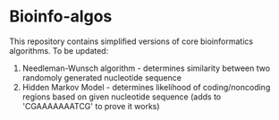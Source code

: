 # Bioinfo-algos
This repository contains simplified versions of core bioinformatics algorithms. To be updated:
1) Needleman-Wunsch algorithm - determines similarity between two randomoly generated nucleotide sequence
2) Hidden Markov Model - determines likelihood of coding/noncoding regions based on given nucleotide sequence (adds to 'CGAAAAAAATCG' to prove it works)
